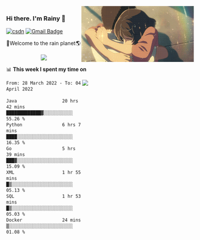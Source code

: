 <img  align='right' height="150" src="https://github.com/LikeRainDay/LikeRainDay/blob/master/pic/img_rain_1.gif?raw=true">



### Hi there. I'm Rainy :lemon:

[![csdn](https://img.shields.io/badge/-csdn-c14438?style=flat-square&logo=c&logoColor=white)](https://blog.csdn.net/qq_15807167)
[![Gmail Badge](https://img.shields.io/badge/-gmail-c14438?style=flat-square&logo=Gmail&logoColor=white&link=mailto:houshuai0816@gmail.com)](mailto:houshuai0816@gmail.com)

🚀Welcome to the rain planet🌎

<center>
<img align='center'  src="https://source.unsplash.com/random/1200x600">
</center>

📊 **This week I spent my time on**

<img align='right'   width="300" src="https://github-readme-stats.vercel.app/api?username=LikeRainDay&show_icons=true&title_color=fff&icon_color=79ff97&text_color=9f9f9f&bg_color=151515">

<!--START_SECTION:waka-->

```text
From: 28 March 2022 - To: 04 April 2022

Java                 20 hrs 42 mins  █████████████▓░░░░░░░░░░░   55.26 %
Python               6 hrs 7 mins    ████░░░░░░░░░░░░░░░░░░░░░   16.35 %
Go                   5 hrs 39 mins   ███▓░░░░░░░░░░░░░░░░░░░░░   15.09 %
XML                  1 hr 55 mins    █▒░░░░░░░░░░░░░░░░░░░░░░░   05.13 %
SQL                  1 hr 53 mins    █▒░░░░░░░░░░░░░░░░░░░░░░░   05.03 %
Docker               24 mins         ▒░░░░░░░░░░░░░░░░░░░░░░░░   01.08 %
```

<!--END_SECTION:waka-->
